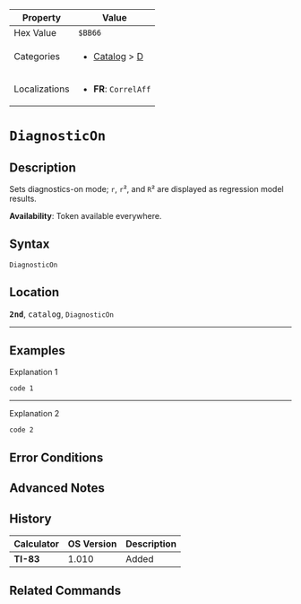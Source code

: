 | Property      | Value |
|---------------|-------|
| Hex Value     | `$BB66`|
| Categories    | <ul><li>[Catalog](<../categories/Catalog.md>) > [D](<../categories/Catalog.md#D>)</li></ul> |
| Localizations | <ul><li><b>FR</b>: `CorrelAff`</li></ul> |

# `DiagnosticOn`

## Description
Sets diagnostics-on mode; `r`, `r`², and `R`² are displayed as regression model results.


<b>Availability</b>: Token available everywhere.

## Syntax
`DiagnosticOn`

## Location
<tt><kbd><b>2nd</b></kbd></tt>, <kbd>catalog</kbd>, `DiagnosticOn`
<hr>

## Examples

Explanation 1
```ti-basic
code 1
```
---
Explanation 2
```ti-basic
code 2
```

## Error Conditions


## Advanced Notes


## History
| Calculator | OS Version | Description |
|------------|------------|-------------|
| <b>TI-83</b> | 1.010 | Added

## Related Commands

    